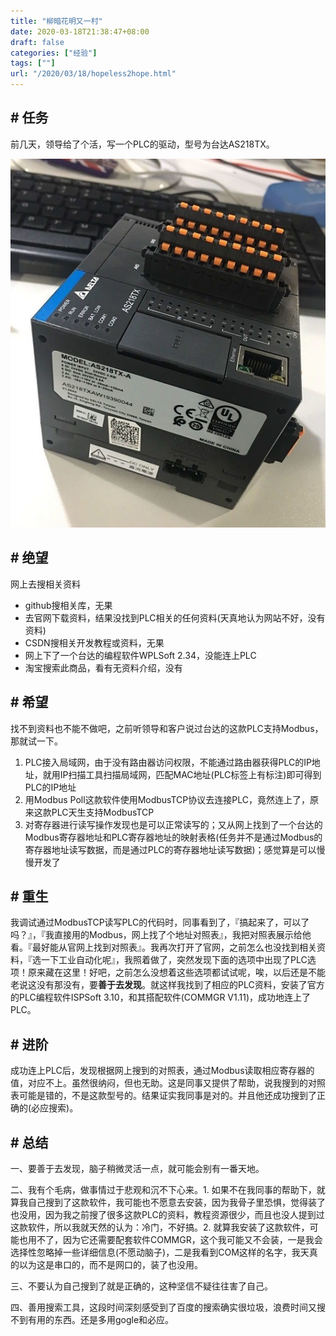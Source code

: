 ```yaml
---
title: "柳暗花明又一村"
date: 2020-03-18T21:38:47+08:00
draft: false
categories: ["经验"]
tags: [""]
url: "/2020/03/18/hopeless2hope.html"
---
```


##  # 任务

前几天，领导给了个活，写一个PLC的驱动，型号为台达AS218TX。

![](/images/台达PLC.jpg)

## # 绝望

网上去搜相关资料

- github搜相关库，无果
- 去官网下载资料，结果没找到PLC相关的任何资料(天真地认为网站不好，没有资料)
- CSDN搜相关开发教程或资料，无果
- 网上下了一个台达的编程软件WPLSoft 2.34，没能连上PLC
- 淘宝搜索此商品，看有无资料介绍，没有

## # 希望

找不到资料也不能不做吧，之前听领导和客户说过台达的这款PLC支持Modbus，那就试一下。

1. PLC接入局域网，由于没有路由器访问权限，不能通过路由器获得PLC的IP地址，就用IP扫描工具扫描局域网，匹配MAC地址(PLC标签上有标注)即可得到PLC的IP地址
2. 用Modbus Poll这款软件使用ModbusTCP协议去连接PLC，竟然连上了，原来这款PLC天生支持ModbusTCP
3. 对寄存器进行读写操作发现也是可以正常读写的；又从网上找到了一个台达的Modbus寄存器地址和PLC寄存器地址的映射表格(任务并不是通过Modbus的寄存器地址读写数据，而是通过PLC的寄存器地址读写数据)；感觉算是可以慢慢开发了

## # 重生

我调试通过ModbusTCP读写PLC的代码时，同事看到了，『搞起来了，可以了吗？』，『我直接用的Modbus，网上找了个地址对照表』，我把对照表展示给他看。『最好能从官网上找到对照表』。我再次打开了官网，之前怎么也没找到相关资料，『选一下工业自动化呢』，我照着做了，突然发现下面的选项中出现了PLC选项！原来藏在这里！好吧，之前怎么没想着这些选项都试试呢，唉，以后还是不能老说这没有那没有，要**善于去发现**。就这样我找到了相应的PLC资料，安装了官方的PLC编程软件ISPSoft 3.10，和其搭配软件(COMMGR V1.11)，成功地连上了PLC。

## # 进阶

成功连上PLC后，发现根据网上搜到的对照表，通过Modbus读取相应寄存器的值，对应不上。虽然很纳闷，但也无助。这是同事又提供了帮助，说我搜到的对照表可能是错的，不是这款型号的。结果证实我同事是对的。并且他还成功搜到了正确的(必应搜索)。

## # 总结

一、要善于去发现，脑子稍微灵活一点，就可能会别有一番天地。

二、我有个毛病，做事情过于悲观和沉不下心来。1. 如果不在我同事的帮助下，就算我自己搜到了这款软件，我可能也不愿意去安装，因为我骨子里恐惧，觉得装了也没用，因为我之前搜了很多这款PLC的资料，教程资源很少，而且也没人提到过这款软件，所以我就天然的认为：冷门，不好搞。2. 就算我安装了这款软件，可能也用不了，因为它还需要配套软件COMMGR，这个我可能又不会装，一是我会选择性忽略掉一些详细信息(不愿动脑子)，二是我看到COM这样的名字，我天真的以为这是串口的，而不是网口的，装了也没用。

三、不要认为自己搜到了就是正确的，这种坚信不疑往往害了自己。

四、善用搜索工具，这段时间深刻感受到了百度的搜索确实很垃圾，浪费时间又搜不到有用的东西。还是多用gogle和必应。